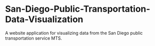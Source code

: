 # San-Diego-Public-Transportation-Data-Visualization
A website application for visualizing data from the San Diego public transportation service MTS.

